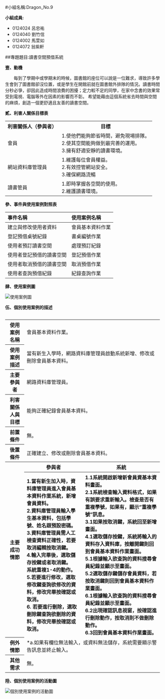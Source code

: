 #小組名稱:Dragon_No.9

**小組成員:**

- 0124024 呂忠祐
- 0124040 劉竹信
- 0124002 馬萱如
- 0124072 翁紫軒

##專題題目:讀書空間預借系統

**壹、動機**

　　每到了學期中或學期末的時候，圖書館的座位可以說是一位難求，導致許多學生會到了圖書館卻沒位置，或是學生在開館前就在圖書館外排隊的情況。讀書時間分秒必爭，卻因此造成時間浪費的困擾；定力較不足的同學，在家中念書的效果常受到電視、電腦等外在因素的影響而不彰。
希望能藉由這個系統省去時間與空間的麻煩，創造一個更舒適且友善的讀書空間。

**貳、利害人關係目標表**

  <table border="0">
    <tr>
      <th>利害關係人（參與者）</th>
      <th>目標</th>
    </tr>
    <tr>
      <td>會員</td>
      <td>
        1.使他們能夠節省時間，避免現場排隊。<br>
        2.使其空間能夠做到最完善的運用。<br>
        3.擁有舒適安靜的讀書環境。</td>
    </tr>
    <tr>
      <td>網站資料庫管理員</td>
      <td>
        1.維護每位會員權益。<br>
      	2.有效控管網站安全。<br>
        3.確保網路流暢</td>
    </tr>
    <tr>
      <td>讀書管員</td>
      <td>
        1.即時掌握各空間的使用。<br>
        2.維護讀書環境。</td>
    </tr>
  </table>

**參、事件與使用案例對照表**

| 事件名稱                 | 使用案例名稱     |
|:-------------------------|:-----------------|
| 建立與修改使用者資料     | 會員基本資料作業 |
| 登記預借桌號紀錄         | 書桌編號作業     |
| 使用者預訂讀書空間       | 處理預訂紀錄     |
| 使用者登記預借的讀書空間 | 登記預借作業     |
| 使用者取消預借的讀書空間 | 取消預借作業     |
| 使用者查詢預借紀錄       | 紀錄查詢作業     |

**肆、使用案例圖**

<p><img src="http://i.imgur.com/r2dK0XQ.png?1" title="使用案例圖" /></p>

**伍、個別使用案例的描述**

  <table border="0" align="left">
    <tr>
      <th>使用案例名稱</th>
      <td colspan=2>會員基本資料作業。</td>
    </tr>
    <tr>
      <th>使用案例描述</th>
      <td colspan=2>當有新生入學時，網路資料庫管理員啟動系統新增、修改或刪除會員基本資料。</td>
    </tr>
    <tr>
      <th>主要參與者</th>
      <td colspan=2>網路資料庫管理員。</td>
    </tr>    
    <tr>
      <th>利害關係人與目標</th>
      <td colspan=2>能夠正確紀錄會員基本資料。</td>
    </tr>  
    <tr>
      <th>前置條件</th>
      <td colspan=2>無。</td>
    </tr>   
    <tr>
      <th>後置條件</th>
      <td colspan=2>正確建立、修改或刪除會員基本資料。</td>
    </tr>       
    <tr>
      <th rowspan=2>主要成功情節</th>
      <th>參與者</th>
      <th>系統</th>
    </tr>       
    <tr align="left">
      <th >1.當有新生加入時，資料庫管理員進入會員基本資料作業系統，新增會員資料。<br>
          2.資料庫管理員輸入學生基本資料，包括學號、姓名跟預設密碼。<br>
          3.資料庫管理員需人工檢查資料正確性，若要取消編輯按取消鍵。<br>
          4.輸入完畢後，選取儲存按鍵或者取消鍵。<br>
          系統重複1-4的動作。<br>
          5.若要進行修改，選取修改鍵查詢欲修改的資料，修改完畢按確認或取消。<br>
          6.	若要進行刪除，選取刪除鍵查詢欲刪除的資料，修改完畢按確認或取消。<br>
      </th>
      <th>1.1系統開啟新增新會員資基本資料畫面。<br>
          2.1系統檢查輸入資料格式，如果有誤要求重新輸入。檢查是否有重複學號，如果有，顯示”重複學號”訊息。<br>
          3.1如果按取消鍵，系統回至新增畫面。<br>
          4.1選取儲存按鍵，系統將輸入的資料存入資料庫，按離開鍵則回到會員基本資料作業畫面。<br>
          5.1根據輸入欲查詢的資料搜尋會員紀錄並顯示至畫面。<br>
          5.2選取儲存鍵儲存會員資料，若按取消鍵則回到會員基本資料作業畫面。<br>
          6.1根據輸入欲查詢的資料搜尋會員紀錄並顯示至畫面。<br>
          6.2出現確認訊息視窗，按確認進行刪除動作，按取消則不做刪除動作。<br>
          6.3回到會員基本資料作業畫面。<br>
      </th>
    </tr> 
    <tr>
      <th>例外情節</th>
      <td colspan=2>*a.如果有欄位無法輸入，或資料無法儲存，系統需要顯示警告訊息並終止輸入。</td>
    </tr>  
    <tr>
      <th>其他需求</th>
      <td colspan=2>無。</td>
    </tr>  
  </table>
  
**陸、個別使用案例的活動圖**
<p><img src="http://i.imgur.com/VEPMri8.png?1" title="個別使用案例的活動圖" /></p>

